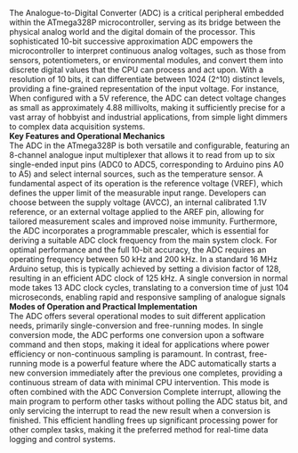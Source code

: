 The Analogue-to-Digital Converter (ADC) is a critical peripheral embedded within the ATmega328P microcontroller, serving as its bridge between the physical analog 
world and the digital domain of the processor. This sophisticated 10-bit successive approximation ADC empowers the microcontroller to interpret continuous analog 
voltages, such as those from sensors, potentiometers, or environmental modules, and convert them into discrete digital values that the CPU can process and act upon.
With a resolution of 10 bits, it can differentiate between 1024 (2^10) distinct levels, providing a fine-grained representation of the input voltage. For instance, 
When configured with a 5V reference, the ADC can detect voltage changes as small as approximately 4.88 millivolts, making it sufficiently precise for a vast array 
of hobbyist and industrial applications, from simple light dimmers to complex data acquisition systems.  
**Key Features and Operational Mechanics**  
The ADC in the ATmega328P is both versatile and configurable, featuring an 8-channel analogue input multiplexer that allows it to read from up to six single-ended 
input pins (ADC0 to ADC5, corresponding to Arduino pins A0 to A5) and select internal sources, such as the temperature sensor. A fundamental aspect of its operation is 
the reference voltage (VREF), which defines the upper limit of the measurable input range. Developers can choose between the supply voltage (AVCC), an internal 
calibrated 1.1V reference, or an external voltage applied to the AREF pin, allowing for tailored measurement scales and improved noise immunity. Furthermore, 
the ADC incorporates a programmable prescaler, which is essential for deriving a suitable ADC clock frequency from the main system clock. For optimal performance 
and the full 10-bit accuracy, the ADC requires an operating frequency between 50 kHz and 200 kHz. In a standard 16 MHz Arduino setup, this is typically achieved by 
setting a division factor of 128, resulting in an efficient ADC clock of 125 kHz. A single conversion in normal mode takes 13 ADC clock cycles, translating to a 
conversion time of just 104 microseconds, enabling rapid and responsive sampling of analogue signals  
**Modes of Operation and Practical Implementation**  
The ADC offers several operational modes to suit different application needs, primarily single-conversion and free-running modes. In single conversion mode, the 
ADC performs one conversion upon a software command and then stops, making it ideal for applications where power efficiency or non-continuous sampling is paramount. 
In contrast, free-running mode is a powerful feature where the ADC automatically starts a new conversion immediately after the previous one completes, providing a 
continuous stream of data with minimal CPU intervention. This mode is often combined with the ADC Conversion Complete interrupt, allowing the main program to perform 
other tasks without polling the ADC status bit, and only servicing the interrupt to read the new result when a conversion is finished. This efficient handling frees 
up significant processing power for other complex tasks, making it the preferred method for real-time data logging and control systems.

